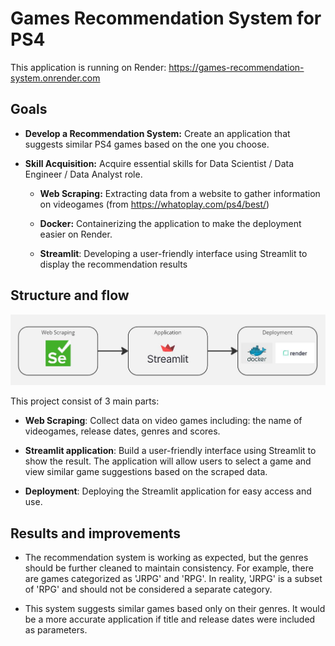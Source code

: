 # Games Recommendation System for PS4

This application is running on Render: https://games-recommendation-system.onrender.com

## Goals

- **Develop a Recommendation System:** Create an application that suggests similar PS4 games based on the one you choose. 

- **Skill Acquisition:** Acquire essential skills for Data Scientist / Data Engineer / Data Analyst role.

    - **Web Scraping:** Extracting data from a website to gather information on videogames (from https://whatoplay.com/ps4/best/)

    - **Docker:** Containerizing the application to make the deployment easier on Render.

    - **Streamlit**: Developing a user-friendly interface using Streamlit to display the recommendation results

    

## Structure and flow

![Flow](./Images/flow.png)

This project consist of 3 main parts:

- **Web Scraping**: Collect data on video games including: the name of videogames, release dates, genres and scores. 

- **Streamlit application**: Build a user-friendly interface using Streamlit to show the result. The application will allow users to select a game and view similar game suggestions based on the scraped data.

- **Deployment**: Deploying the Streamlit application for easy access and use.

## Results and improvements

- The recommendation system is working as expected, but the genres should be further cleaned to maintain consistency. For example, there are games categorized as 'JRPG' and 'RPG'. In reality, 'JRPG' is a subset of 'RPG' and should not be considered a separate category.

- This system suggests similar games based only on their genres.  It would be a more accurate application if title and release dates were included as parameters.





